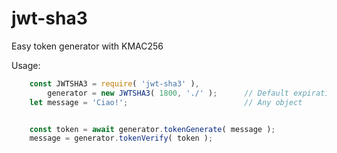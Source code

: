 # jwt-sha3
Easy token generator with KMAC256

Usage:
```javascript
    const JWTSHA3 = require( 'jwt-sha3' ),
        generator = new JWTSHA3( 1800, './' );      // Default expiration in seconds and path where to generate .env file with permanent secret key
    let message = 'Ciao!';                          // Any object


    const token = await generator.tokenGenerate( message );
    message = generator.tokenVerify( token );
```